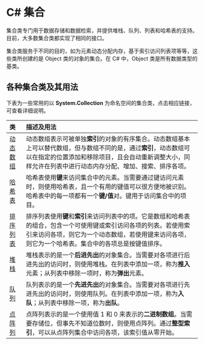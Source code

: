 # C\# 集合
集合类专门用于数据存储和数据检索，并提供堆栈、队列、列表和哈希表的支持。目前，大多数集合类都实现了相同的接口。

集合类服务于不同的目的，如为元素动态分配内存，基于索引访问列表项等等，这些类所创建的是 Object 类的对象的集合。在 C# 中，Object 类是所有数据类型的基类。

## 各种集合类及其用法

下表为一些常用的以 **System.Collection** 为命名空间的集合类，点击相应链接，可查看详细说明。

|类          | 描述及用法          | 
|:-------------|:-------------| 
| [动态数组](http://www.tutorialspoint.com/csharp/csharp_arraylist.htm)      | 动态数组表示可被单独**索引**的对象的有序集合。动态数组基本上可以替代数组，但与数组不同的是，通过**索引**，动态数组可以在指定的位置添加和移除项目，且会自动重新调整大小，同样允许在列表中进行动态内存分配、增加、搜索、排序各项。 |
| [哈希表](http://www.tutorialspoint.com/csharp/csharp_hashtable.htm)| 哈希表使用**键**来访问集合中的元素。当需要通过键访问元素时，则使用哈希表，且一个有用的键值可以很方便地被识别。哈希表中的每一项都有一个**键/值**对。键用于访问集合中的项目。      |
| [排序列表](http://www.tutorialspoint.com/csharp/csharp_sortedlist.htm)|排序列表使用**键**和**索引**来访问列表中的项。它是数组和哈希表的组合，包含一个可使用键或索引访问各项的列表。若使用索引来访问各项，则它为一个动态数组，若使用键来访问各项，则它为一个哈希表。集合中的各项总是按键值排序。|
| [堆栈](http://www.tutorialspoint.com/csharp/csharp_stack.htm)|堆栈表示的是一个**后进先出**的对象集合。当需要对各项进行后进先出的访问时，则使用堆栈。在列表中添加一项，称为**推入**元素；从列表中移除一项时，称为**弹出**元素。|
| [队列](http://www.tutorialspoint.com/csharp/csharp_queue.htm) |队列表示的是一个**先进先出**的对象集合。当需要对各项进行先进先出的访问时，则使用队列。在列表中添加一项，称为**入队**；从列表中移除一项，称为**出队**。|
| [点阵列](http://www.tutorialspoint.com/csharp/csharp_bitarray.htm) |点阵列表示的是一个使用值 1 和 0 来表示的**二进制数组**。当需要存储位，但事先不知道位数时，则使用点阵列。通过**整型索引**，可以从点阵列集合中访问各项，该索引值从零开始。|
